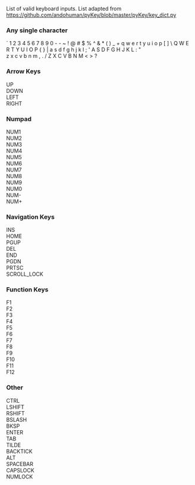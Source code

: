 List of valid keyboard inputs. List adapted from https://github.com/andohuman/pyKey/blob/master/pyKey/key_dict.py 

### Any single character
`  1  2  3  4  5  6  7  8  9  0  -  - 
~  !  @  #  $  %  ^  &  *  (  )  _  + 
q  w  e  r  t  y  u  i  o  p  [  ]  \ 
Q  W  E  R  T  Y  U  I  O  P  {  }  | 
a  s  d  f  g  h  j  k  l  ;  ' 
A  S  D  F  G  H  J  K  L  :  "  
z  x  c  v  b  n  m  ,  .  / 
Z  X  C  V  B  N  M  <  >  ? 

### Arrow Keys
UP  
DOWN  
LEFT  
RIGHT  

### Numpad
NUM1  
NUM2  
NUM3  
NUM4  
NUM5  
NUM6  
NUM7  
NUM8  
NUM9  
NUM0  
NUM-  
NUM+  

### Navigation Keys
INS  
HOME  
PGUP  
DEL  
END  
PGDN  
PRTSC  
SCROLL_LOCK  

### Function Keys
F1  
F2  
F3  
F4  
F5  
F6  
F7  
F8  
F9  
F10  
F11  
F12  

### Other
CTRL  
LSHIFT  
RSHIFT  
BSLASH  
BKSP  
ENTER  
TAB  
TILDE  
BACKTICK  
ALT  
SPACEBAR  
CAPSLOCK  
NUMLOCK  
